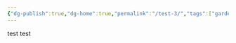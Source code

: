 ```yaml
---
{"dg-publish":true,"dg-home":true,"permalink":"/test-3/","tags":["gardenEntry"],"dgPassFrontmatter":true}
---
```


test
test
